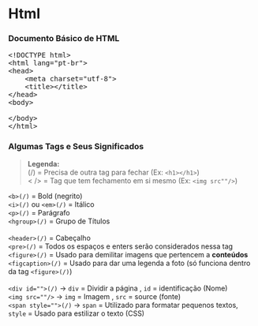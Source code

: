 # Html
### Documento Básico de HTML

<pre>&lt;!DOCTYPE html&gt; 
&lt;html lang="pt-br"&gt; 
&lt;head&gt; 
&nbsp;&nbsp;&nbsp;&nbsp;&lt;meta charset="utf-8"&gt; 
&nbsp;&nbsp;&nbsp;&nbsp;&lt;title&gt;&lt;/title&gt; 
&lt;/head&gt; 
&lt;body&gt;<br>
&lt;/body&gt; 
&lt;/html&gt; </pre>

<!-- &nbsp; (pular espaço) -->
<!-- &lt; (<) e &gt; (>) -->

### Algumas Tags e Seus Significados
> **Legenda:** <br>(/) = Precisa de outra tag para fechar (Ex: `<h1></h1>`) <br><  /> = Tag que tem fechamento em si mesmo (Ex: `<img src""/>`) <br>

`<b>(/)` = Bold (negrito) <br>
`<i>(/)` ou `<em>(/)` = Itálico<br>
`<p>(/)` = Parágrafo<br>
`<hgroup>(/)` = Grupo de Títulos<br><br>
`<header>(/)` = Cabeçalho<br>
`<pre>(/)` = Todos os espaços e enters serão considerados nessa tag<br>
`<figure>(/)` = Usado para demilitar imagens que pertencem a **conteúdos**<br>
`<figcaption>(/)` = Usado para dar uma legenda a foto (só funciona dentro da tag `<figure>(/)`)<br><br>
`<div id="">(/)` &rarr; `div` = Dividir a página , `id` = identificação (Nome)<br>
`<img src=""/>` &rarr; `img` = Imagem , `src` = source (fonte)<br>
`<span style="">(/)` &rarr; `span` = Utilizado para formatar pequenos textos, `style` = Usado para estilizar o texto (CSS)<br>
